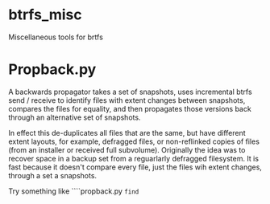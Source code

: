 # btrfs_misc
Miscellaneous tools for brtfs
# Propback.py
A backwards propagator takes a set of snapshots, uses incremental btrfs send / receive to identify files with extent changes between snapshots, compares the files for equality, and then propagates those versions back through an alternative set of snapshots.

In effect this de-duplicates all files that are the same, but have different extent layouts, for example, defragged files, or non-reflinked copies of files (from an installer or received full subvolume). Originally the idea was to recover space in a backup set from a reguarlarly defragged filesystem. It is fast because it doesn't compare every file, just the files wih extent changes, through a set a snapshots.

Try something like ````propback.py `find `
